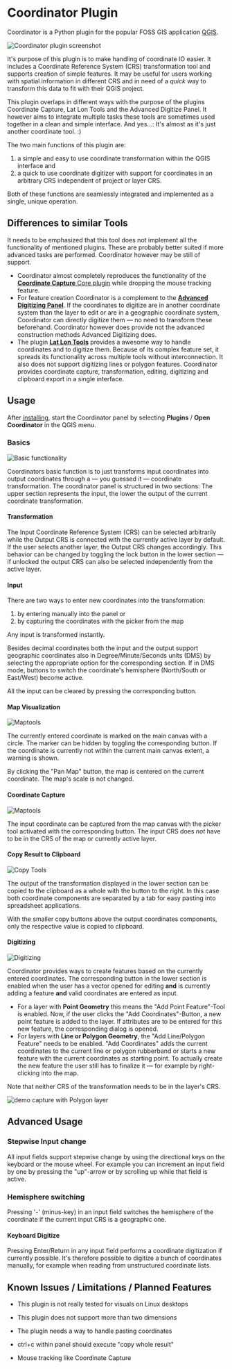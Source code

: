 # Coordinator Plugin

Coordinator is a Python plugin for the popular FOSS GIS application [QGIS](https://qgis.org).

![Coordinator plugin screenshot](images/screen_main.png)

It's purpose of this plugin is to make handling of coordinate IO easier. It includes
a Coordinate Reference System (CRS) transformation tool and supports creation of
simple features. It may be useful for users working with spatial information
in different CRS and in need of a *quick* way to transform this data to fit with their
QGIS project.

This plugin overlaps in different ways with the purpose of the plugins Coordinate Capture,
Lat Lon Tools and the Advanced Digitize Panel. It however aims to integrate multiple tasks
these tools are sometimes used together in a clean and simple interface. And yes...:
It's almost as it's just another coordinate tool. :)

The two main functions of this plugin are:

1. a simple and easy to use coordinate transformation within the QGIS interface and
2. a quick to use coordinate digitizer with support for coordinates in an arbitrary
   CRS independent of project or layer CRS.

Both of these functions are seamlessly integrated and implemented as a single,
unique operation.

## Differences to similar Tools

It needs to be emphasized that this tool does not implement all the functionality of
mentioned plugins. These are probably better suited if more advanced tasks are performed.
Coordinator however may be still of support.

* Coordinator almost completely reproduces the functionality of the
  [**Coordinate Capture** Core plugin](https://docs.qgis.org/testing/en/docs/user_manual/plugins/plugins_coordinate_capture.html) while
  dropping the mouse tracking feature.
* For feature creation Coordinator is a complement to the
  [**Advanced Digitizing Panel**](https://docs.qgis.org/testing/en/docs/user_manual/working_with_vector/editing_geometry_attributes.html?highlight=advanced%20digitizing#the-advanced-digitizing-panel).
  If the coordinates
  to digitize are in another coordinate system than the layer to edit or are in a geographic
  coordinate system, Coordinator can directly digitize them &mdash; no need to transform
  these beforehand. Coordinator however does provide not the advanced construction methods
  Advanced Digitizing does.
* The plugin [**Lat Lon Tools**](https://plugins.qgis.org/plugins/latlontools/) provides a awesome way to
  handle coordinates and to digitize them. Because
  of its complex feature set, it spreads its functionality across multiple tools without
  interconnection. It also does not support digitizing lines or polygon features. Coordinator
  provides coordinate capture, transformation, editing, digitizing and clipboard export in a
  single interface.

## Usage

After [installing](https://docs.qgis.org/testing/en/docs/user_manual/plugins/plugins.html),
start the Coordinator panel by selecting **Plugins** / **Open Coordinator** in the QGIS menu.

### Basics

![Basic functionality](images/screen_basics.png)

Coordinators basic function is to just transforms input coordinates into output
coordinates through a &mdash; you guessed it &mdash; coordinate transformation. The coordinator panel is structured
in two sections: The upper section represents the input, the lower the output of the
current coordinate transformation.

#### Transformation

The Input Coordinate Reference System (CRS) can be selected arbitrarily while
the Output CRS is connected with the currently active layer by default. If the user
selects another layer, the Output CRS changes accordingly. This behavior can be changed by toggling
the lock button in the lower section &mdash; if unlocked the output CRS can also be selected
independently from the active layer.

#### Input

There are two ways to enter new coordinates into the transformation:
1. by entering manually into the panel or
2. by capturing the coordinates with the picker from the map

Any input is transformed instantly.

Besides decimal coordinates both the input and the output support geographic coordinates
also in Degree/Minute/Seconds units (DMS) by selecting the appropriate option for the corresponding
section. If in DMS mode, buttons to switch the coordinate's hemisphere (North/South or East/West) become
active.

All the input can be cleared by pressing the corresponding button.

#### Map Visualization

![Maptools](images/screen_maptools.png)

The currently entered coordinate is marked on the main canvas with a circle. The marker can
be hidden by toggling the corresponding button. If the coordinate is currently not within
the current main canvas extent, a warning is shown.

By clicking the "Pan Map" button, the map is centered on the current coordinate. The
map's scale is not changed.

#### Coordinate Capture

![Maptools](images/screen_capture.png)

The input coordinate can be captured from the map canvas with the picker tool activated with the corresponding
button. The input CRS does *not* have to be in the CRS of the map or currently active
layer.

#### Copy Result to Clipboard

![Copy Tools](images/screen_copy.png)

The output of the transformation displayed in the lower section can be copied to the
clipboard as a whole with the button to the right. In this case both coordinate components
are separated by a tab for easy pasting into spreadsheet applications.

With the smaller copy buttons above the output coordinates components, only the respective
value is copied to clipboard.

#### Digitizing

![Digitizing](images/screen_digitize.png)

Coordinator provides ways to create features based on the currently entered coordinates. The
corresponding button in the lower section is enabled when the user has a vector opened
for editing **and** is currently adding a feature **and** valid coordinates are entered
as input.

* For a layer with **Point Geometry** this means the "Add Point Feature"-Tool is enabled.
  Now, if the user clicks the "Add Coordinates"-Button, a new point feature is added
  to the layer. If attributes are to be entered for this new feature, the corresponding
  dialog is opened.
* For layers with **Line or Polygon Geometry**, the "Add Line/Polygon Feature"
  needs to be enabled. "Add Coordinates" adds the current coordinates to the
  current line or polygon rubberband or starts a new feature with the current coordinates
  as starting point. To actually create the new feature the user still has to finalize
  it &mdash; for example by right-clicking into the map.

Note that neither CRS of the transformation needs to be in the layer's CRS.

![demo capture with Polygon layer](images/capture.gif)

## Advanced Usage

### Stepwise Input change

All input fields support stepwise change by using the directional keys on the keyboard
or the mouse wheel. For example you can increment an input field by one by pressing
the "up"-arrow or by scrolling up while that field is active.

### Hemisphere switching

Pressing '-' (minus-key) in an input field switches the hemisphere of the coordinate
if the current input CRS is a geographic one.

#### Keyboard Digitize

Pressing Enter/Return in any input field performs a coordinate digitization if currently
possible. It's therefore possible to digitize a bunch of coordinates manually, for example
when reading from unstructured coordinate lists.

## Known Issues / Limitations / Planned Features

* This plugin is not really tested for visuals on Linux desktops

* This plugin does not support more than two dimensions

* The plugin needs a way to handle pasting coordinates

* ctrl+c within panel should execute "copy whole result"

* Mouse tracking like Coordinate Capture
